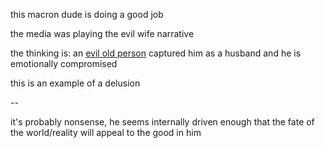 this macron dude is doing a good job

the media was playing the evil wife narrative

the thinking is: an [evil old person](https://keccak-doomsday.com/2025_old_people) captured him as a husband and he is emotionally compromised

this is an example of a delusion

--

it's probably nonsense, he seems internally driven enough that the fate of the world/reality will appeal to the good in him
